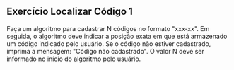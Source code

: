 ## Exercício Localizar Código 1
Faça um algoritmo para cadastrar N códigos no formato "xxx-xx". Em seguida, o algoritmo deve indicar a posição exata em que está armazenado um código indicado pelo usuário. Se o código não estiver cadastrado, imprima a mensagem: "Código não cadastrado". O valor N deve ser informado no início do algoritmo pelo usuário.

